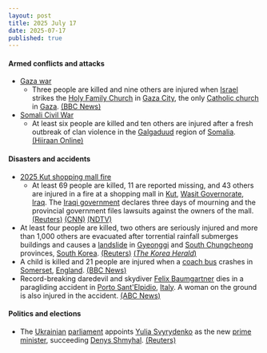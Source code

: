 ```yaml
---
layout: post
title: 2025 July 17
date: 2025-07-17
published: true
---
```



#### Armed conflicts and attacks

* [Gaza war](https://en.wikipedia.org/wiki/Gaza_war "Gaza war")
  * Three people are killed and nine others are injured when [Israel](https://en.wikipedia.org/wiki/Israel "Israel") strikes the [Holy Family Church](https://en.wikipedia.org/wiki/Holy_Family_Church%2C_Gaza "Holy Family Church, Gaza") in [Gaza City](https://en.wikipedia.org/wiki/Gaza_City "Gaza City"), the only [Catholic church](https://en.wikipedia.org/wiki/Catholicism "Catholicism") in [Gaza](https://en.wikipedia.org/wiki/Gaza_Strip "Gaza Strip"). [(BBC News)](https://www.bbc.com/news/articles/c8xvnlpx2dxo)
* [Somali Civil War](https://en.wikipedia.org/wiki/Somali_Civil_War "Somali Civil War")
  * At least six people are killed and ten others are injured after a fresh outbreak of clan violence in the [Galgaduud](https://en.wikipedia.org/wiki/Galgaduud "Galgaduud") region of [Somalia](https://en.wikipedia.org/wiki/Somalia "Somalia"). [(Hiiraan Online)](https://www.hiiraan.com/news4/2025/July/202237/clan_clashes_kill_six_injure_dozens_in_galgaduud.aspx)

#### Disasters and accidents

* [2025 Kut shopping mall fire](https://en.wikipedia.org/wiki/2025_Kut_shopping_mall_fire "2025 Kut shopping mall fire")
  * At least 69 people are killed, 11 are reported missing, and 43 others are injured in a fire at a shopping mall in [Kut](https://en.wikipedia.org/wiki/Kut "Kut"), [Wasit Governorate](https://en.wikipedia.org/wiki/Wasit_Governorate "Wasit Governorate"), [Iraq](https://en.wikipedia.org/wiki/Iraq "Iraq"). The [Iraqi government](https://en.wikipedia.org/wiki/Iraqi_government "Iraqi government") declares three days of mourning and the provincial government files lawsuits against the owners of the mall. [(Reuters)](https://www.reuters.com/world/middle-east/fire-iraq-mall-kills-69-prime-minister-orders-probe-2025-07-17/) [(CNN)](https://www.cnn.com/2025/07/17/middleeast/iraq-kut-building-deadly-fire-intl-hnk?cid=external-feeds_iluminar_google) [(NDTV)](https://www.ndtv.com/world-news/50-killed-many-injured-as-huge-fire-breaks-out-at-shopping-mall-in-iraq-8891556)
* At least four people are killed, two others are seriously injured and more than 1,000 others are evacuated after torrential rainfall submerges buildings and causes a [landslide](https://en.wikipedia.org/wiki/Landslide "Landslide") in [Gyeonggi](https://en.wikipedia.org/wiki/Gyeonggi "Gyeonggi") and [South Chungcheong](https://en.wikipedia.org/wiki/South_Chungcheong "South Chungcheong") provinces, [South Korea](https://en.wikipedia.org/wiki/South_Korea "South Korea"). [(Reuters)](https://www.reuters.com/business/environment/south-korea-lashed-by-heavy-rain-four-dead-more-than-1000-evacuated-2025-07-17/) [(*The Korea Herald*)](https://www.koreaherald.com/article/10533928)
* A child is killed and 21 people are injured when a [coach bus](https://en.wikipedia.org/wiki/Coach_%28bus%29 "Coach (bus)") crashes in [Somerset](https://en.wikipedia.org/wiki/Somerset "Somerset"), [England](https://en.wikipedia.org/wiki/England "England"). [(BBC News)](https://www.bbc.co.uk/news/articles/ckg538x0lm5o)
* Record-breaking daredevil and skydiver [Felix Baumgartner](https://en.wikipedia.org/wiki/Felix_Baumgartner "Felix Baumgartner") dies in a paragliding accident in [Porto Sant'Elpidio](https://en.wikipedia.org/wiki/Porto_Sant%27Elpidio "Porto Sant'Elpidio"), [Italy](https://en.wikipedia.org/wiki/Italy "Italy"). A woman on the ground is also injured in the accident. [(ABC News)](https://abcnews.go.com/GMA/Culture/skydiver-felix-baumgartner-dies-56/story?id=123848075)

#### Politics and elections

* The [Ukrainian](https://en.wikipedia.org/wiki/Ukraine "Ukraine") [parliament](https://en.wikipedia.org/wiki/Verkhovna_Rada "Verkhovna Rada") appoints [Yulia Svyrydenko](https://en.wikipedia.org/wiki/Yulia_Svyrydenko "Yulia Svyrydenko") as the new [prime minister](https://en.wikipedia.org/wiki/Prime_Minister_of_Ukraine "Prime Minister of Ukraine"), succeeding [Denys Shmyhal](https://en.wikipedia.org/wiki/Denys_Shmyhal "Denys Shmyhal"). [(Reuters)](https://www.reuters.com/en/ukraine-appoints-new-prime-minister-biggest-wartime-overhaul-2025-07-17/)
